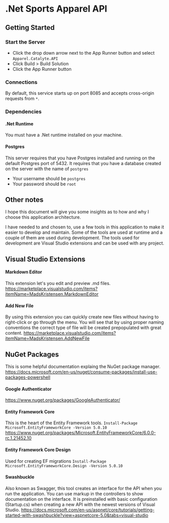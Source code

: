 ﻿# .Net Sports Apparel API

## Getting Started

### Start the Server

- Click the drop down arrow next to the App Runner button and select `Apparel.Catalyte.API`
- Click Build > Build Solution
- Click the App Runner button

### Connections

By default, this service starts up on port 8085 and accepts cross-origin requests from `*`.

### Dependencies

#### .Net Runtime

You must have a .Net runtime installed on your machine.

#### Postgres

This server requires that you have Postgres installed and running on the default Postgres port of 5432. It requires that you have a database created on the server with the name of `postgres`
- Your username should be `postgres`
- Your password should be `root`

## Other notes
I hope this document will give you some insights as to how and why I choose this application architecture.

I have needed to and chosen to, use a few tools in this application to make it easier to develop and maintain.  Some of the tools are used at runtime and a couple of them are used during development.  The tools used for development are Visual Studio extensions and can be used with any project.
## Visual Studio Extensions

#### Markdown Editor
This extension let's you edit and preview .md files.
https://marketplace.visualstudio.com/items?itemName=MadsKristensen.MarkdownEditor

#### Add New File
By using this extension you can quickly create new files without having to right-click or go through the menu.  You will see that by using proper naming conventions the correct type of file will be created prepopulated with great content.
https://marketplace.visualstudio.com/items?itemName=MadsKristensen.AddNewFile

## NuGet Packages

This is some helpful documentation explaing the NuGet package manager.
https://docs.microsoft.com/en-us/nuget/consume-packages/install-use-packages-powershell

#### Google Authenticator
https://www.nuget.org/packages/GoogleAuthenticator/

#### Entity Framework Core
This is the heart of the Entity Framework tools.
`Install-Package Microsoft.EntityFrameworkCore -Version 5.0.10`
https://www.nuget.org/packages/Microsoft.EntityFrameworkCore/6.0.0-rc.1.21452.10

#### Entity Framework Core Design
Used for creating EF migrations
`Install-Package Microsoft.EntityFrameworkCore.Design -Version 5.0.10`

#### Swashbuckle
Also known as Swagger, this tool creates an interface for the API when you run the application.  You can use markup in the controllers to show documentation on the interface.  It is preinstalled with basic configuration (Startup.cs) when creating a new API with the newest versions of Visual Studio.
https://docs.microsoft.com/en-us/aspnet/core/tutorials/getting-started-with-swashbuckle?view=aspnetcore-5.0&tabs=visual-studio


 